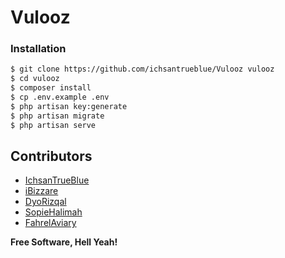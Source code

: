 # Vulooz


### Installation

```sh
$ git clone https://github.com/ichsantrueblue/Vulooz vulooz
$ cd vulooz
$ composer install
$ cp .env.example .env
$ php artisan key:generate
$ php artisan migrate
$ php artisan serve
```


Contributors
----

* [IchsanTrueBlue]
* [iBizzare]
* [DyoRizqal]
* [SopieHalimah]
* [FahrelAviary]


**Free Software, Hell Yeah!**

[//]: # (These are reference links used in the body of this note and get stripped out when the markdown processor does its job. There is no need to format nicely because it shouldn't be seen. Thanks SO - http://stackoverflow.com/questions/4823468/store-comments-in-markdown-syntax)


   [IchsanTrueBlue]: <https://github.com/ichsantrueblue/>
   [iBizzare]: <https://github.com/iBizzare/>
   [DyoRizqal]: <https://github.com/DyoRizqal/>
   [sopiehalimah]: <https://github.com/sopiehalimah/>
   [fahrelaviary]: <https://github.com/fahrelaviary/>
